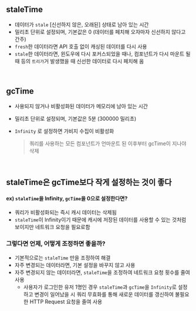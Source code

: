 ## staleTime

- 데이터가 `stale` [신선하지 않은, 오래된] 상태로 남아 있는 시간
- 밀리초 단위로 설정되며, 기본값은 0 (데이터를 페치해 오자마자 신선하지 않다고 간주)
- `fresh`한 데이터라면 API 호출 없이 캐싱된 데이터를 다시 사용
- `stale`한 데이터라면, 윈도우에 다시 포커스되었을 때나, 컴포넌트가 다시 마운트 될 때 등의 `트리가`거 발생했을 때 신선한 데이터로 다시 페치해 옴

<br/>

## gcTime

- 사용되지 않거나 비활성화된 데이터가 메모리에 남아 있는 시간
- 밀리초 단위로 설정되며, 기본값은 5분 (300000 밀리초)
- `Infinity` 로 설정하면 가비지 수집이 비활성화

  > 쿼리를 사용하는 모든 컴포넌트가 언마운트 된 이후부터 gcTime이 지나야 삭제

<br/>

## staleTime은 gcTime보다 작게 설정하는 것이 좋다

#### ex) `staleTime`을 Infinity, `gcTime`을 0으로 설정한다면?

- 쿼리가 비활성화되는 즉시 캐시 데이터는 삭제됨
- `staleTime`이 Infinity이기 때문에 캐시에 저장된 데이터를 사용할 수 있는 것처럼 보이지만 네트워크 요청을 필요로함

### 그렇다면 언제, 어떻게 조정하면 좋을까?

- 기본적으로는 `staleTime` 만을 조정하여 해결
- 자주 변경되는 데이터라면, 기본 설정을 바꾸지 않고 사용
- 자주 변경되지 않는 데이터라면, `staleTime`을 조정하여 네트워크 요청 횟수를 줄여 사용
  - 사용자가 로그인한 유저 1명인 경우 `staleTime`과 `gcTime`을 `Infinity`로 설정하고 변경이 일어났을 시 쿼리 무효화를 통해 새로운 데이터를 갱신하여 불필요한 HTTP Request 요청을 줄여 사용
